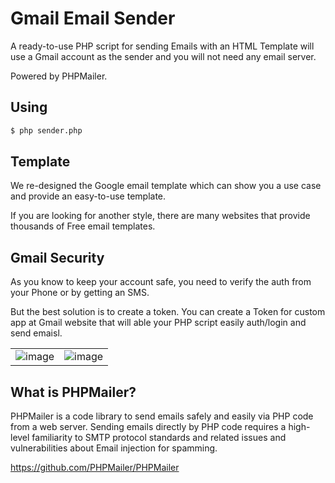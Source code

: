 # Gmail Email Sender

A ready-to-use PHP script for sending Emails with an HTML Template will use a Gmail account as the sender and you will not need any email server.

Powered by PHPMailer.

## Using

```sh
$ php sender.php
```

## Template

We re-designed the Google email template which can show you a use case and provide an easy-to-use template.

If you are looking for another style, there are many websites that provide thousands of Free email templates.

## Gmail Security

As you know to keep your account safe, you need to verify the auth from your Phone or by getting an SMS.

But the best solution is to create a token. You can create a Token for custom app at Gmail website that will able your PHP script easily auth/login and send emaisl.

| | |
| ---- | ----- |
| ![image](https://user-images.githubusercontent.com/2658040/183298689-ceee0083-960f-4064-924c-72eb7213debb.png) | ![image](https://user-images.githubusercontent.com/2658040/183298707-363a4619-8aca-4e49-9eda-acfadbfc64a8.png) |

## What is PHPMailer?

PHPMailer is a code library to send emails safely and easily via PHP code from a web server. Sending emails directly by PHP code requires a high-level familiarity to SMTP protocol standards and related issues and vulnerabilities about Email injection for spamming.

https://github.com/PHPMailer/PHPMailer

